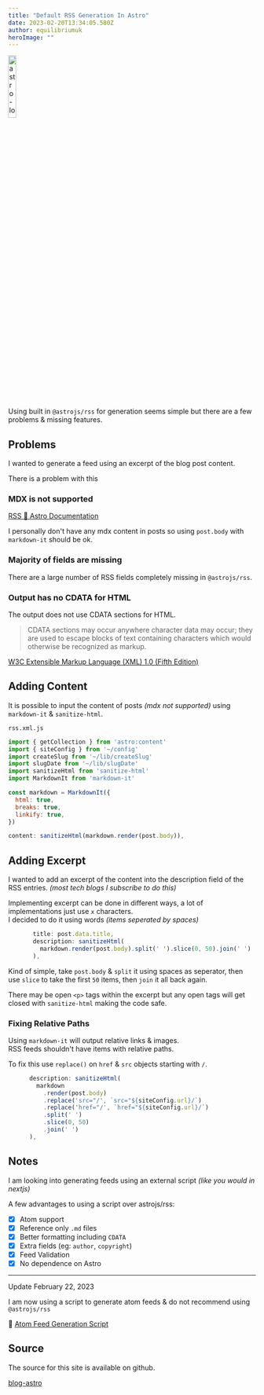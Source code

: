 ```yaml
---
title: "Default RSS Generation In Astro"
date: 2023-02-20T13:34:05.580Z
author: equilibriumuk
heroImage: ""
---
```


<p class="text-center"><img class="inline dark-logo" src="/media/logos/astro.svg" alt="astro-logo" width="18%"></p>

Using built in `@astrojs/rss` for generation seems simple but there are a few problems & missing features.

## Problems

I wanted to generate a feed using an excerpt of the blog post content.

There is a problem with this

### MDX is not supported

<i class="fa fa-link"></i> <a href="https://docs.astro.build/en/guides/rss/#including-full-post-content" target="_blank" rel="noopener noreferrer">RSS 🚀 Astro Documentation</a>

I personally don't have any mdx content in posts so using `post.body` with `markdown-it` should be ok.

### Majority of fields are missing

There are a large number of RSS fields completely missing in `@astrojs/rss`.

### Output has no CDATA for HTML

The output does not use CDATA sections for HTML.

> CDATA sections may occur anywhere character data may occur; they are used to escape blocks of text containing characters which would otherwise be recognized as markup.

<i class="fa fa-link"></i> <a href="https://www.w3.org/TR/REC-xml/#sec-cdata-sect" target="_blank" rel="noopener noreferrer">W3C Extensible Markup Language (XML) 1.0 (Fifth Edition)</a>

## Adding Content

It is possible to input the content of posts *(mdx not supported)* using `markdown-it` & `sanitize-html`.

`rss.xml.js`

```js
import { getCollection } from 'astro:content'
import { siteConfig } from '~/config'
import createSlug from '~/lib/createSlug'
import slugDate from '~/lib/slugDate'
import sanitizeHtml from 'sanitize-html'
import MarkdownIt from 'markdown-it'

const markdown = MarkdownIt({
  html: true,
  breaks: true,
  linkify: true,
})
```

```js
content: sanitizeHtml(markdown.render(post.body)),
```

## Adding Excerpt

I wanted to add an excerpt of the content into the description field of the RSS entries. *(most tech blogs I subscribe to do this)*

Implementing excerpt can be done in different ways, a lot of implementations just use `x` characters.<br />
I decided to do it using words *(items seperated by spaces)*

```js
       title: post.data.title,
       description: sanitizeHtml(
         markdown.render(post.body).split(' ').slice(0, 50).join(' ')
       ),
```

Kind of simple, take `post.body` & `split` it using spaces as seperator, then use `slice` to take the first `50` items, then `join` it all back again.

There may be open `<p>` tags within the excerpt but any open tags will get closed with `sanitize-html` making the code safe.

### Fixing Relative Paths

Using `markdown-it` will output relative links & images.<br/>
RSS feeds shouldn't have items with relative paths.

To fix this use `replace()` on `href` & `src` objects starting with `/`.

```js
      description: sanitizeHtml(
        markdown
          .render(post.body)
          .replace('src="/', `src="${siteConfig.url}/`)
          .replace('href="/', `href="${siteConfig.url}/`)
          .split(' ')
          .slice(0, 50)
          .join(' ')
      ),
```

## Notes

I am looking into generating feeds using an external script *(like you would in nextjs)*

A few advantages to using a script over astrojs/rss:

- [x] Atom support
- [x] Reference only `.md` files
- [x] Better formatting including `CDATA`
- [x] Extra fields (eg: `author`, `copyright`)
- [x] Feed Validation
- [x] No dependence on Astro

---

Update February 22, 2023

<article class="message is-info">
  <div class="message-body">
    <i class="fa fa-info-circle"></i> I am now using a script to generate atom feeds & do not recommend using <code>@astrojs/rss</code>
  </div>
</article>

📝 [Atom Feed Generation Script](/2023/02/22/atom-feed-generation-script/)

## Source

The source for this site is available on github.

<a class="github" href="https://github.com/equk/blog-astro" aria-label="View on GitHub" target="_blank" rel="noopener noreferrer"><i class="fa fa-github"></i> blog-astro</a>
